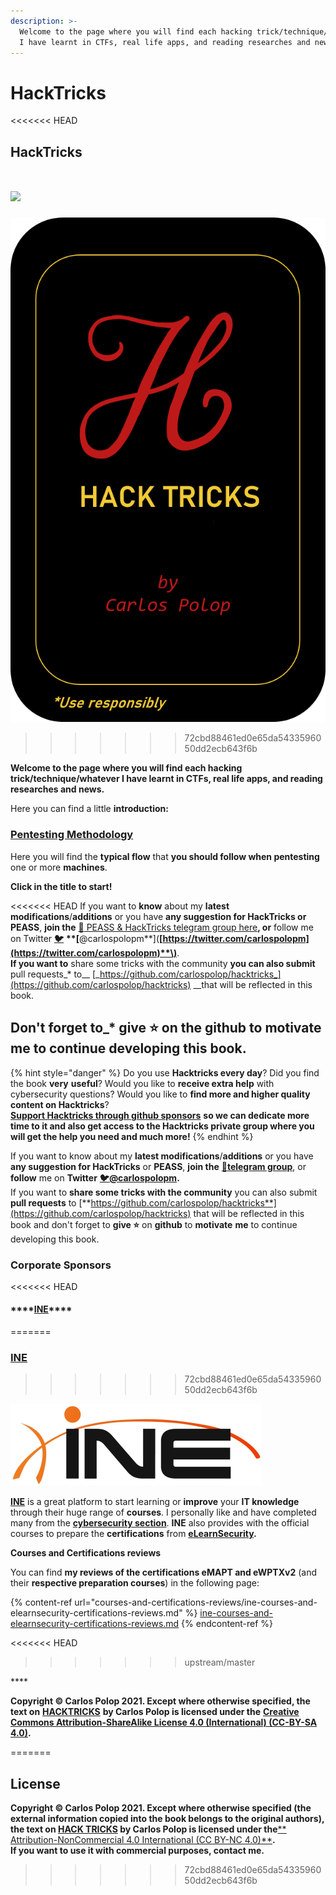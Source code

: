 ```yaml
---
description: >-
  Welcome to the page where you will find each hacking trick/technique/whatever
  I have learnt in CTFs, real life apps, and reading researches and news.
---
```


# HackTricks

<<<<<<< HEAD
## HackTricks

![](.gitbook/assets/portada-alcoholica.png)
=======
![](<.gitbook/assets/portada alcoholica.png>)
>>>>>>> 72cbd88461ed0e65da5433596050dd2ecb643f6b

**Welcome to the page where you will find each hacking trick/technique/whatever I have learnt in CTFs, real life apps, and reading researches and news.**

Here you can find a little **introduction:**

### [**Pentesting Methodology**](pentesting-methodology.md)

Here you will find the **typical flow** that **you should follow when pentesting** one or more **machines**.

**Click in the title to start!**

&lt;&lt;&lt;&lt;&lt;&lt;&lt; HEAD If you want to **know** about my **latest modifications**/**additions** or you have **any suggestion for HackTricks or PEASS**, **join the** [**💬**](https://emojipedia.org/speech-balloon/)[ PEASS & HackTricks telegram group here](https://t.me/peass)**, or** follow me on Twitter [**🐦**](https://github.com/carlospolop/hacktricks/tree/7af18b62b3bdc423e11444677a6a73d4043511e9/[https:/emojipedia.org/bird/README.md) **\*\*\[**@carlospolopm**\]\(**[https://twitter.com/carlospolopm](https://twitter.com/carlospolopm)**\)**.  
**If you want to** share some tricks with the community **you can also submit** pull requests_\* to\_\_ [_https://github.com/carlospolop/hacktricks_](https://github.com/carlospolop/hacktricks) \_\_that will be reflected in this book.

## Don't forget to\_\* give ⭐ on the github to motivate me to continue developing this book.

{% hint style="danger" %}
Do you use **Hacktricks every day**? Did you find the book **very** **useful**? Would you like to **receive extra help** with cybersecurity questions? Would you like to **find more and higher quality content on Hacktricks**?\
[**Support Hacktricks through github sponsors**](https://github.com/sponsors/carlospolop) **so we can dedicate more time to it and also get access to the Hacktricks private group where you will get the help you need and much more!**
{% endhint %}

If you want to know about my **latest modifications**/**additions** or you have **any suggestion for HackTricks** or **PEASS**, **join the** [**💬**](https://emojipedia.org/speech-balloon/)[**telegram group**](https://t.me/peass), or **follow** me on **Twitter** [**🐦**](https://github.com/carlospolop/hacktricks/tree/7af18b62b3bdc423e11444677a6a73d4043511e9/\[https:/emojipedia.org/bird/README.md)[**@carlospolopm**](https://twitter.com/carlospolopm)**.**\
If you want to **share some tricks with the community** you can also submit **pull requests** to [**https://github.com/carlospolop/hacktricks**](https://github.com/carlospolop/hacktricks) that will be reflected in this book and don't forget to **give ⭐** on **github** to **motivate** **me** to continue developing this book.

### Corporate Sponsors

<<<<<<< HEAD
#### \*\*\*\*[**INE**](https://ine.com/)\*\*\*\*
=======
### [**INE**](https://ine.com)
>>>>>>> 72cbd88461ed0e65da5433596050dd2ecb643f6b

![](<.gitbook/assets/INE_Logo (3).jpg>)

[**INE**](https://ine.com) is a great platform to start learning or **improve** your **IT knowledge** through their huge range of **courses**. I personally like and have completed many from the [**cybersecurity section**](https://ine.com/pages/cybersecurity). **INE** also provides with the official courses to prepare the **certifications** from [**eLearnSecurity**](https://elearnsecurity.com)**.**

**Courses and Certifications reviews**

You can find **my reviews of the certifications eMAPT and eWPTXv2** (and their **respective preparation courses**) in the following page:

{% content-ref url="courses-and-certifications-reviews/ine-courses-and-elearnsecurity-certifications-reviews.md" %}
[ine-courses-and-elearnsecurity-certifications-reviews.md](courses-and-certifications-reviews/ine-courses-and-elearnsecurity-certifications-reviews.md)
{% endcontent-ref %}

<<<<<<< HEAD
> > > > > > > upstream/master

\*\*\*\*

**Copyright © Carlos Polop 2021. Except where otherwise specified, the text on** [**HACKTRICKS**](https://github.com/carlospolop/hacktricks) **by Carlos Polop is licensed under the** [**Creative Commons Attribution-ShareAlike License 4.0 \(International\) \(CC-BY-SA 4.0\)**](https://creativecommons.org/licenses/by-sa/4.0/)**.**

=======
## License

**Copyright © Carlos Polop 2021. Except where otherwise specified (the external information copied into the book belongs to the original authors), the text on **[**HACK TRICKS**](https://github.com/carlospolop/hacktricks)** by Carlos Polop is licensed under the**[** Attribution-NonCommercial 4.0 International (CC BY-NC 4.0)**](https://creativecommons.org/licenses/by-nc/4.0/)**.**\
**If you want to use it with commercial purposes, contact me.**
>>>>>>> 72cbd88461ed0e65da5433596050dd2ecb643f6b
